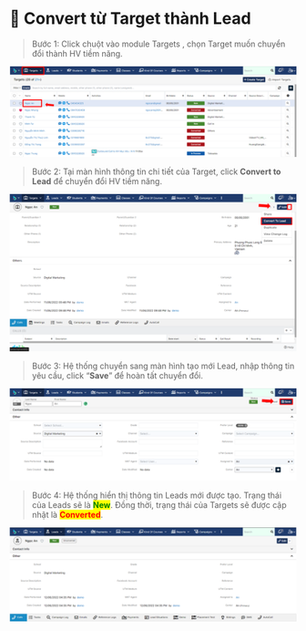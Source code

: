 # 📼 Convert từ Target thành Lead

> Bước 1: Click chuột vào module Targets , chọn Target muốn chuyển đổi thành HV tiềm năng.

![](<../../../.gitbook/assets/image (105) (1).png>)

> Bước 2:&#x20;
> Tại màn hình thông tin chi tiết của Target, click **Convert to Lead** để chuyển đổi HV tiềm năng.

![](<../../../.gitbook/assets/image (110) (1) (1) (1).png>)

> Bước 3: Hệ thống chuyển sang màn hình tạo mới Lead, nhập thông tin yêu cầu, click “**Save**” để hoàn tất chuyển đổi.

![](<../../../.gitbook/assets/image (122) (1) (1).png>)

> Bước 4: Hệ thống hiển thị thông tin Leads mới được tạo. Trạng thái của Leads sẽ là <mark style="color:green;">**New**</mark>. Đồng thời, trạng thái của Targets sẽ được cập nhật là <mark style="color:red;">**Converted**</mark>.

![](<../../../.gitbook/assets/image (113) (1).png>)



##
